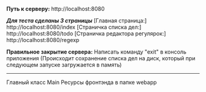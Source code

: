 ****Путь к серверу:****
http://localhost:8080

***Для теста сделаны 3 страницы***
[Главная страница:]
http://localhost:8080/index
[Страничка списка дел:]
http://localhost:8080/todo
[Страничка редактора регулярок:]
http://localhost:8080/regexp

**Правильное закрытие сервера:**
Написать команду "exit" в консоль приложения
(Происходит сохранение списка дел на диск, который при следующем запуске загружается в память)

***********
Главный класс Main
Ресурсы фронтэнда в папке webapp
